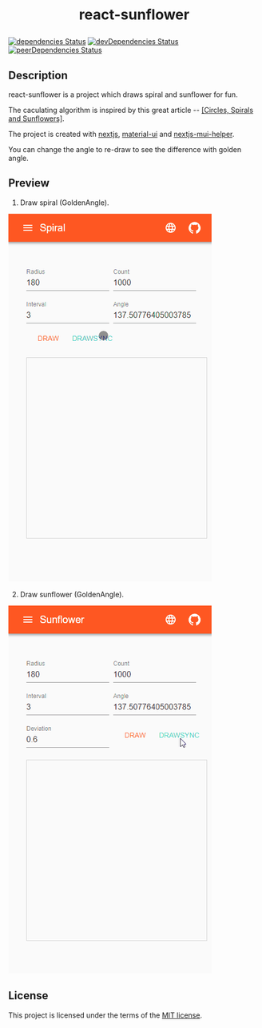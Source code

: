 <h1 align="center">

react-sunflower

</h1>

[![dependencies Status](https://david-dm.org/thundermiracle/nextjs-mui-helper/status.svg)](https://david-dm.org/thundermiracle/react-sunflower)
[![devDependencies Status](https://david-dm.org/thundermiracle/nextjs-mui-helper/dev-status.svg)](https://david-dm.org/thundermiracle/react-sunflower?type=dev)
[![peerDependencies Status](https://david-dm.org/thundermiracle/nextjs-mui-helper/peer-status.svg)](https://david-dm.org/thundermiracle/react-sunflower?type=peer)

## Description

react-sunflower is a project which draws spiral and sunflower for fun.

The caculating algorithm is inspired by this great article -- [[Circles, Spirals and Sunflowers]](https://krazydad.com/tutorials/circles_js/).

The project is created with [nextjs](https://github.com/zeit/next.js/), [material-ui](https://github.com/mui-org/material-ui) and [nextjs-mui-helper](https://github.com/mui-org/material-ui).

You can change the angle to re-draw to see the difference with golden angle.

## Preview

1. Draw spiral (GoldenAngle).

![Spiral.DrawSync](img/spiralSync.gif)


2. Draw sunflower (GoldenAngle).

![Sunflower.DrawSync](img/sunflowerSync.gif)


## License

This project is licensed under the terms of the
[MIT license](/LICENSE).